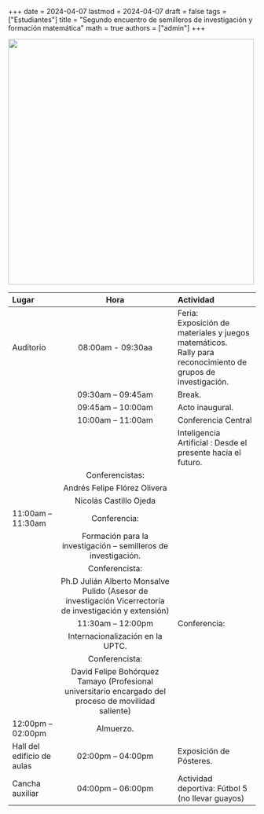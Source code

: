 +++
date      = 2024-04-07
lastmod   = 2024-04-07
draft     = false
tags      = ["Estudiantes"]
title     = "Segundo encuentro de semilleros de investigación y formación matemática"
math      = true
authors = ["admin"]
+++


<img src="https://matematicas.netlify.com/img/semilleros2024.jpeg"  width="500">

Lugar | Hora | Actividad
:------|:-----:|:--------------------------------
Auditorio|08:00am - 09:30aa  | Feria: <br> Exposición de materiales y juegos matemáticos. <br> Rally para reconocimiento de grupos de investigación.
&nbsp; | 09:30am – 09:45am | Break.
&nbsp; | 09:45am – 10:00am | Acto inaugural.
&nbsp; |10:00am – 11:00am | Conferencia Central
&nbsp; | | Inteligencia Artificial : Desde el presente hacia el futuro.
 | | Conferencistas:
 | | Andrés Felipe Flórez Olivera
 | | Nicolás Castillo Ojeda
 | 11:00am –11:30am| Conferencia:
 | | Formación para la investigación – semilleros de investigación.
 | | Conferencista:
 | | Ph.D Julián Alberto Monsalve Pulido (Asesor de investigación Vicerrectoría de investigación y extensión)
 | | 11:30am – 12:00pm | Conferencia:
 | |Internacionalización en la UPTC.
 | | Conferencista:
 | | David Felipe Bohórquez Tamayo (Profesional universitario encargado del proceso de movilidad saliente)
 | 12:00pm – 02:00pm | Almuerzo.
Hall del edificio  de aulas | 02:00pm – 04:00pm| Exposición de Pósteres.
Cancha auxiliar| 04:00pm – 06:00pm | Actividad deportiva: Fútbol 5 (no llevar guayos)
